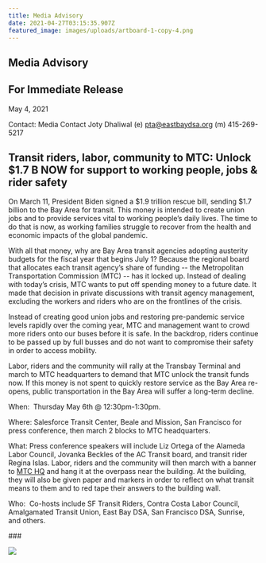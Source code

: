 ```yaml
---
title: Media Advisory
date: 2021-04-27T03:15:35.907Z
featured_image: images/uploads/artboard-1-copy-4.png
---
```

<!--StartFragment-->

## Media Advisory

## For Immediate Release

May 4, 2021

Contact: Media Contact Joty Dhaliwal (e) [pta@eastbaydsa.org](mailto:pta@eastbaydsa.org) (m) 415-269-5217

## Transit riders, labor, community to MTC: Unlock $1.7 B NOW for support to working people, jobs & rider safety

On March 11, President Biden signed a $1.9 trillion rescue bill, sending $1.7 billion to the Bay Area for transit. This money is intended to create union jobs and to provide services vital to working people’s daily lives. The time to do that is now, as working families struggle to recover from the health and economic impacts of the global pandemic.

With all that money, why are Bay Area transit agencies adopting austerity budgets for the fiscal year that begins July 1? Because the regional board that allocates each transit agency’s share of funding -- the Metropolitan Transportation Commission (MTC) -- has it locked up. Instead of dealing with today’s crisis, MTC wants to put off spending money to a future date. It made that decision in private discussions with transit agency management, excluding the workers and riders who are on the frontlines of the crisis.

Instead of creating good union jobs and restoring pre-pandemic service levels rapidly over the coming year, MTC and management want to crowd more riders onto our buses before it is safe. In the backdrop, riders continue to be passed up by full busses and do not want to compromise their safety in order to access mobility.

Labor, riders and the community will rally at the Transbay Terminal and march to MTC headquarters to demand that MTC unlock the transit funds now. If this money is not spent to quickly restore service as the Bay Area re-opens, public transportation in the Bay Area will suffer a long-term decline.

When:  Thursday May 6th @ 12:30pm-1:30pm. 

Where: Salesforce Transit Center, Beale and Mission, San Francisco for press conference, then march 2 blocks to MTC headquarters.

What: Press conference speakers will include Liz Ortega of the Alameda Labor Council, Jovanka Beckles of the AC Transit board, and transit rider Regina Islas. Labor, riders and the community will then march with a banner to [MTC HQ](https://www.google.com/maps/@37.7879997,-122.3919422,3a,75y,124.88h,82.44t/data=!3m7!1e1!3m5!1s8tOyoZhjCby23sZm83HkdQ!2e0!6shttps:%2F%2Fstreetviewpixels-pa.googleapis.com%2Fv1%2Fthumbnail%3Fpanoid%3D8tOyoZhjCby23sZm83HkdQ%26cb_client%3Dmaps_sv.tactile.gps%26w%3D203%26h%3D100%26yaw%3D224.81616%26pitch%3D0%26thumbfov%3D100!7i16384!8i8192) and hang it at the overpass near the building. At the building, they will also be given paper and markers in order to reflect on what transit means to them and to red tape their answers to the building wall.

Who:  Co-hosts include SF Transit Riders, Contra Costa Labor Council, Amalgamated Transit Union, East Bay DSA, San Francisco DSA, Sunrise, and others.

\###

<!--EndFragment-->



![](images/uploads/hey-mtc-event-flyer.png)
